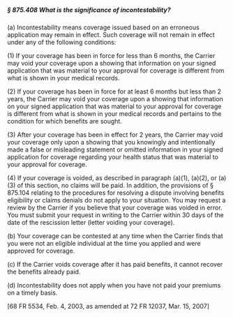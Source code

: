 ##### § 875.408 What is the significance of incontestability? #####

(a) Incontestability means coverage issued based on an erroneous application may remain in effect. Such coverage will not remain in effect under any of the following conditions:

(1) If your coverage has been in force for less than 6 months, the Carrier may void your coverage upon a showing that information on your signed application that was material to your approval for coverage is different from what is shown in your medical records.

(2) If your coverage has been in force for at least 6 months but less than 2 years, the Carrier may void your coverage upon a showing that information on your signed application that was material to your approval for coverage is different from what is shown in your medical records and pertains to the condition for which benefits are sought.

(3) After your coverage has been in effect for 2 years, the Carrier may void your coverage only upon a showing that you knowingly and intentionally made a false or misleading statement or omitted information in your signed application for coverage regarding your health status that was material to your approval for coverage.

(4) If your coverage is voided, as described in paragraph (a)(1), (a)(2), or (a)(3) of this section, no claims will be paid. In addition, the provisions of § 875.104 relating to the procedures for resolving a dispute involving benefits eligibility or claims denials do not apply to your situation. You may request a review by the Carrier if you believe that your coverage was voided in error. You must submit your request in writing to the Carrier within 30 days of the date of the rescission letter (letter voiding your coverage).

(b) Your coverage can be contested at any time when the Carrier finds that you were not an eligible individual at the time you applied and were approved for coverage.

(c) If the Carrier voids coverage after it has paid benefits, it cannot recover the benefits already paid.

(d) Incontestability does not apply when you have not paid your premiums on a timely basis.

[68 FR 5534, Feb. 4, 2003, as amended at 72 FR 12037, Mar. 15, 2007]